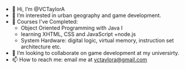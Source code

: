 - 👋 Hi, I’m @VCTaylorA
- 👀 I’m interested in urban geography and game development.
- 🌱 Courses I've Completed:
  - Object Oriented Programming with Java I
  - learning XHTML, CSS and JavaScript +node.js
  - System Hardware: digital logic, virtual memory, instruction set architecture etc.
- 💞️ I’m looking to collaborate on game development at my universirty.
- 📫 How to reach me: email me at vctaylora@gmail.com

<!---
VCTaylorA/VCTaylorA is a ✨ special ✨ repository because its `README.md` (this file) appears on your GitHub profile.
You can click the Preview link to take a look at your changes.
--->

